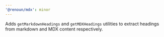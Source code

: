 ```yaml
---
'@renoun/mdx': minor
---
```


Adds `getMarkdownHeadings` and `getMDXHeadings` utilities to extract headings from markdown and MDX content respectively.
